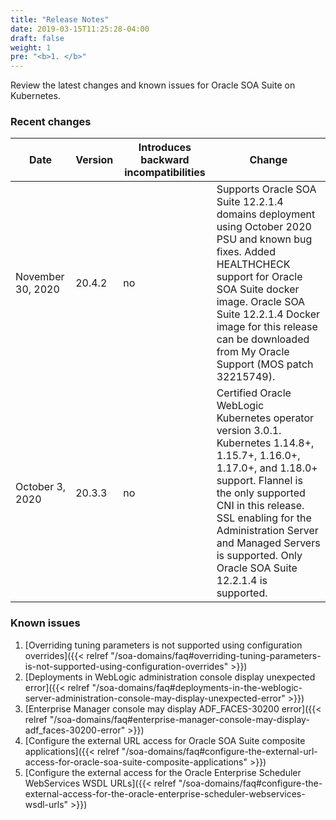 ```yaml
---
title: "Release Notes"
date: 2019-03-15T11:25:28-04:00
draft: false
weight: 1
pre: "<b>1. </b>"
---
```


Review the latest changes and known issues for Oracle SOA Suite on Kubernetes.

### Recent changes

| Date | Version | Introduces backward incompatibilities | Change |
| --- | --- | --- | --- |
| November 30, 2020 | 20.4.2 | no | Supports Oracle SOA Suite 12.2.1.4 domains deployment using October 2020 PSU and known bug fixes. Added HEALTHCHECK support for Oracle SOA Suite docker image. Oracle SOA Suite 12.2.1.4 Docker image for this release can be downloaded from My Oracle Support (MOS patch 32215749).
| October 3, 2020 | 20.3.3 | no | Certified Oracle WebLogic Kubernetes operator version 3.0.1. Kubernetes 1.14.8+, 1.15.7+, 1.16.0+, 1.17.0+, and 1.18.0+ support. Flannel is the only supported CNI in this release. SSL enabling for the Administration Server and Managed Servers is supported. Only Oracle SOA Suite 12.2.1.4 is supported.


### Known issues

1. [Overriding tuning parameters is not supported using configuration overrides]({{< relref "/soa-domains/faq#overriding-tuning-parameters-is-not-supported-using-configuration-overrides" >}})
1. [Deployments in WebLogic administration console display unexpected error]({{< relref "/soa-domains/faq#deployments-in-the-weblogic-server-administration-console-may-display-unexpected-error" >}})
1. [Enterprise Manager console may display ADF_FACES-30200 error]({{< relref "/soa-domains/faq#enterprise-manager-console-may-display-adf_faces-30200-error" >}})
1. [Configure the external URL access for Oracle SOA Suite composite applications]({{< relref "/soa-domains/faq#configure-the-external-url-access-for-oracle-soa-suite-composite-applications" >}})
1. [Configure the external access for the Oracle Enterprise Scheduler WebServices WSDL URLs]({{< relref "/soa-domains/faq#configure-the-external-access-for-the-oracle-enterprise-scheduler-webservices-wsdl-urls" >}})
